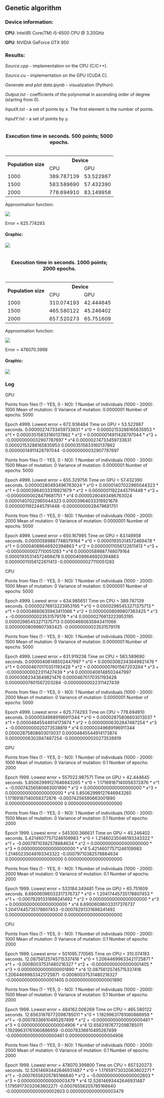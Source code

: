 <html>
  <head>
    <h2>Genetic algorithm</h2>
  </head>
  <body>
    <h3>Device information:</h3>
    <p><b>CPU</b>: Intel(R) Core(TM) i5-6500 CPU @ 3.20GHz</p>
    <p><b>GPU</b>: NVIDIA GeForce GTX 950</p>
    <p>
      <h3>Results:</h3>
      <p><i>Source.cpp</i> - implementation on the CPU (C/C++).</p>
      <p><i>Source.cu</i> - implementation on the GPU (CUDA C).</p>
      <p><i>Generate and plot data.ipynb</i> - visualization (Python).</p>
      <p><i>Output.txt</i> - coefficients of the polynomial in ascending order of degree (starting from 0).</p>
      <p><i>InputX.txt</i> - a set of points by x. The first element is the number of points.</p>
      <p><i>InputY.txt</i> - a set of points by y.</p>
      <table border = "0">
        <caption><h4>Execution time in seconds. 500 points; 5000 epochs.</h4></caption>
        <tr>
          <th rowspan = "2">Population size</th>
          <th colspan = "2">Device</th>
        </tr>
        <tr>
          <td>CPU</td>
          <td>GPU</td>
        </tr>
        <tr>
          <td>1000</td>
          <td>389.787139</td>
          <td>53.522987</td>
        </tr>
        <tr>
          <td>1500</td>
          <td>583.589690</td>
          <td>57.432390</td>
        </tr>
        <tr>
          <td>2000</td>
          <td>778.694910</td>
          <td>83.149958</td>
        </tr>
      </table>
      <p>Approximation function:</p>
      <p><img src=https://latex.codecogs.com/gif.latex?\dpi{120}\0.00000349689196911344%20*%20x^0%20+%200.00002875808603013037%20*%20x^1%20+%200.00004845544914173874%20*%20x^2%20+%200.00000006302847487254%20*%20x^3%20-0.00000000020273538819%20*%20x^4></p>
      <p>Error = 625.774293</p>
      <h4>Graphic:</h4>
      <p><img src=https://github.com/ChosenByFate/High-performance-computing/blob/master/02%20(Genetic%20algorithm)/Graphics/500%20points.png></p>
      <table border = "0">
        <caption><h4>Execution time in seconds. 1000 points; 2000 epochs.</h4></caption>
        <tr>
          <th rowspan = "2">Population size</th>
          <th colspan = "2">Device</th>
        </tr>
        <tr>
          <td>CPU</td>
          <td>GPU</td>
        </tr>
        <tr>
          <td>1000</td>
          <td>310.074193</td>
          <td>42.444645</td>
        </tr>
        <tr>
          <td>1500</td>
          <td>465.580122</td>
          <td>45.246402</td>
        </tr>
        <tr>
          <td>2000</td>
          <td>657.520273</td>
          <td>65.751609</td>
        </tr>
      </table>
      <p>Approximation function:</p>
      <p><img src=https://latex.codecogs.com/gif.latex?\dpi{120}\12.52614693442646931487%20*%20x^0%20+%201.17959173032063602271%20*%20x^1%20-0.00076556205785166640%20*%20x^2%20-0.00000000000000002603%20*%20x^3%20+%200.00000000000000003479%20*%20x^4></p>
      <p>Error = 478070.3998</p>
      <h4>Graphic:</h4>
      <p><img src=https://github.com/ChosenByFate/High-performance-computing/blob/master/02%20(Genetic%20algorithm)/Graphics/1000%20points.png></p>
    </p>
  </body>
  <footer>
    <h3>Log</h3>
    <p>
      GPU

Points from files (1 - YES, 0 - NO): 1
Number of individuals (1000 - 2000): 1000
Mean of mutation: 0
Variance of mutation: 0.0000001
Number of epochs: 5000

Epoch 4999. Lowest error = 672.936484
Time on GPU = 53.522987 seconds.
0.00000274733459733631 * x^0 + 0.00002153288165835953 * x^1 + 0.00003515833160137862 * x^2 + 0.00000014911428797044 * x^3 + -0.00000000032907787697 * x^4
0.00000274733459733631  0.00002153288165835953  0.00003515833160137862  0.00000014911428797044  -0.00000000032907787697



Points from files (1 - YES, 0 - NO): 1
Number of individuals (1000 - 2000): 1500
Mean of mutation: 0
Variance of mutation: 0.0000001
Number of epochs: 5000

Epoch 4999. Lowest error = 655.329756
Time on GPU = 57.432390 seconds.
0.00000280493496763024 * x^0 + 0.00001407022965044323 * x^1 + 0.00003964033319921679 * x^2 + 0.00000011922445791448 * x^3 + -0.00000000028479681751 * x^4
0.00000280493496763024  0.00001407022965044323  0.00003964033319921679  0.00000011922445791448  -0.00000000028479681751



Points from files (1 - YES, 0 - NO): 1
Number of individuals (1000 - 2000): 2000
Mean of mutation: 0
Variance of mutation: 0.0000001
Number of epochs: 5000

Epoch 4999. Lowest error = 650.167995
Time on GPU = 83.149958 seconds.
0.00000589887748079164 * x^0 + 0.00001935314572469478 * x^1 + 0.00004089646920394863 * x^2 + 0.00000011056122611413 * x^3 + -0.00000000027110051283 * x^4
0.00000589887748079164  0.00001935314572469478  0.00004089646920394863  0.00000011056122611413  -0.00000000027110051283








CPU

Points from files (1 - YES, 0 - NO): 1
Number of individuals (1000 - 2000): 1000
Mean of mutation: 0
Variance of mutation: 0.0000001
Number of epochs: 5000

Epoch 4999. Lowest error = 634.985651
Time on CPU = 389.787139 seconds.
0.00000276613223953195 * x^0 + 0.00002985453271375713 * x^1 + 0.00004680635943411066 * x^2 + 0.00000008099807383425 * x^3 + -0.00000000023531579176 * x^4
0.00000276613223953195  0.00002985453271375713  0.00004680635943411066  0.00000008099807383425  -0.00000000023531579176



Points from files (1 - YES, 0 - NO): 1
Number of individuals (1000 - 2000): 1500
Mean of mutation: 0
Variance of mutation: 0.0000001
Number of epochs: 5000

Epoch 4999. Lowest error = 631.919238
Time on CPU = 583.589690 seconds.
0.00000406148502447997 * x^0 + 0.00003062343649821476 * x^1 + 0.00004670170351193428 * x^2 + 0.00000007601567203284 * x^3 + -0.00000000022311427439 * x^4
0.00000406148502447997  0.00003062343649821476  0.00004670170351193428  0.00000007601567203284  -0.00000000022311427439



Points from files (1 - YES, 0 - NO): 1
Number of individuals (1000 - 2000): 2000
Mean of mutation: 0
Variance of mutation: 0.0000001
Number of epochs: 5000

Epoch 4999. Lowest error = 625.774293
Time on CPU = 778.694910 seconds.
0.00000349689196911344 * x^0 + 0.00002875808603013037 * x^1 + 0.00004845544914173874 * x^2 + 0.00000006302847487254 * x^3 + -0.00000000020273538819 * x^4
0.00000349689196911344  0.00002875808603013037  0.00004845544914173874  0.00000006302847487254  -0.00000000020273538819





GPU

Points from files (1 - YES, 0 - NO): 1
Number of individuals (1000 - 2000): 1000
Mean of mutation: 0
Variance of mutation: 0.1
Number of epochs: 2000

Epoch 1999. Lowest error = 557022.987571
Time on GPU = 42.444645 seconds.
5.85062999127646943265 * x^0 + 1.17169187140058372876 * x^1 + -0.00074256580663001890 * x^2 + 0.00000000000000000000 * x^3 + 0.00000000000000000000 * x^4
5.85062999127646943265  1.17169187140058372876  -0.00074256580663001890 0.00000000000000000000  0.00000000000000000000



Points from files (1 - YES, 0 - NO): 1
Number of individuals (1000 - 2000): 1500
Mean of mutation: 0
Variance of mutation: 0.1
Number of epochs: 2000

Epoch 1999. Lowest error = 545300.366631
Time on GPU = 45.246402 seconds.
5.42146077571246109983 * x^0 + 1.21460235046193343322 * x^1 + -0.00079710382578884634 * x^2 + 0.00000000000000000000 * x^3 + 0.00000000000000000000 * x^4
5.42146077571246109983  1.21460235046193343322  -0.00079710382578884634 0.00000000000000000000  0.00000000000000000000



Points from files (1 - YES, 0 - NO): 1
Number of individuals (1000 - 2000): 2000
Mean of mutation: 0
Variance of mutation: 0.1
Number of epochs: 2000

Epoch 1999. Lowest error = 533184.349481
Time on GPU = 65.751609 seconds.
6.69006096033317376737 * x^0 + 1.20417445735178807453 * x^1 + -0.00078291331698241492 * x^2 + 0.00000000000000000000 * x^3 + 0.00000000000000000000 * x^4
6.69006096033317376737  1.20417445735178807453  -0.00078291331698241492 0.00000000000000000000  0.00000000000000000000








CPU

Points from files (1 - YES, 0 - NO): 1
Number of individuals (1000 - 2000): 1000
Mean of mutation: 0
Variance of mutation: 0.1
Number of epochs: 2000

Epoch 1999. Lowest error = 501095.770565
Time on CPU = 310.074193 seconds.
12.08756125745715337416 * x^0 + 1.20644699633421725871 * x^1 + -0.00080037531480216327 * x^2 + -0.00000000000000001405 * x^3 + 0.00000000000000001890 * x^4
12.08756125745715337416 1.20644699633421725871  -0.00080037531480216327 -0.00000000000000001405 0.00000000000000001890



Points from files (1 - YES, 0 - NO): 1
Number of individuals (1000 - 2000): 1500
Mean of mutation: 0
Variance of mutation: 0.1
Number of epochs: 2000

Epoch 1999. Lowest error = 484162.006269
Time on CPU = 465.580122 seconds.
12.65631876772098785011 * x^0 + 1.19299631761060886959 * x^1 + -0.00078336610495267499 * x^2 + -0.00000000000000000461 * x^3 + 0.00000000000000004906 * x^4
12.65631876772098785011 1.19299631761060886959  -0.00078336610495267499 -0.00000000000000000461 0.00000000000000004906



Points from files (1 - YES, 0 - NO): 1
Number of individuals (1000 - 2000): 2000
Mean of mutation: 0
Variance of mutation: 0.1
Number of epochs: 2000

Epoch 1999. Lowest error = 478070.399800
Time on CPU = 657.520273 seconds.
12.52614693442646931487 * x^0 + 1.17959173032063602271 * x^1 + -0.00076556205785166640 * x^2 + -0.00000000000000002603 * x^3 + 0.00000000000000003479 * x^4
12.52614693442646931487 1.17959173032063602271  -0.00076556205785166640 -0.00000000000000002603 0.00000000000000003479
    </p>
  </footer>
</html>
